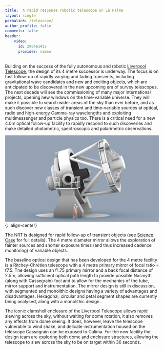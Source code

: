 ```yaml
---
title:  A rapid response robotic telescope on La Palma
layout: single
permalink: /telescope/
author_profile: false
comments: false
header:
    video: 
      id: 290461432
      provider: vimeo
---
```


Building on the success of the fully autonomous and robotic [Liverpool Telescope](http://telescope.livjm.ac.uk/), the design of its 4 metre successor is underway. The focus is on fast follow-up of rapidly varying and fading transients, including gravitational wave candidates and new and exciting objects, which are anticipated to be discovered in the new upcoming era of survey telescopes. The next decade will see the commissioning of many major international projects, opening new windows on the time-variable universe. They will make it possible to search wider areas of the sky than ever before, and as such discover new classes of transient and time-variable sources at optical, radio and high-energy Gamma-ray wavelengths and exploiting multimessenger and particle physics too. There is a critical need for a new 4.0m optical follow-up facility to rapidly respond to such discoveries and make detailed photometric, spectroscopic and polarimetric observations.

![image-center](NRT_concept_01_2018_ao_02.jpg){: .align-center}

The NRT is designed for rapid follow-up of transient objects (see [Science Case](science_case.md) for full details). The 4 metre diameter mirror allows the exploration of fainter sources and shorter exposure times (and thus increased cadence monitoring) of variable objects.

The baseline optical design that has been developed for the 4 metre facility is a Ritchey-Chrétien telescope with a 4 metre primary mirror of focal ratio = f7.5. The design uses an f1.75 primary mirror and a back focal distance of 2.5m; allowing sufficient optical path length to provide possible Nasmyth (along with Cassegrain) foci and to allow for the mechanics of the tube, mirror support and instrumentation. The mirror design is still in discussion, with segmented and monolithic designs having a variety of advantages and disadvantages. Hexagonal, circular and petal segment shapes are currently being analysed, along with a monolithic design. 

The iconic clamshell enclosure of the Liverpool Telescope allows rapid slewing across the sky, without waiting for dome rotation, it also removes any effects from dome seeing. It does, however, leave the telescope vulnerable to wind shake, and delicate instrumentation housed on the telescope Cassegrain can be exposed to Calima. For the new facility the design team are exploring both dome and enclosure structures, allowing the telescope to slew across the sky to be on target within 30 seconds.
